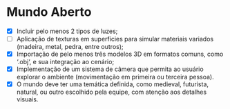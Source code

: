 # Mundo Aberto

- [x] Incluir pelo menos 2 tipos de luzes;
- [ ] Aplicação de texturas em superfícies para simular materiais variados (madeira, metal, pedra, entre outros);
- [X] Importação de pelo menos três modelos 3D em formatos comuns, como ‘.obj‘, e sua integração ao cenário;
- [x] Implementação de um sistema de câmera que permita ao usuário explorar o ambiente (movimentação em primeira ou terceira pessoa).
- [X] O mundo deve ter uma temática definida, como medieval, futurista, natural, ou outro escolhido pela equipe, com atenção aos detalhes visuais.
